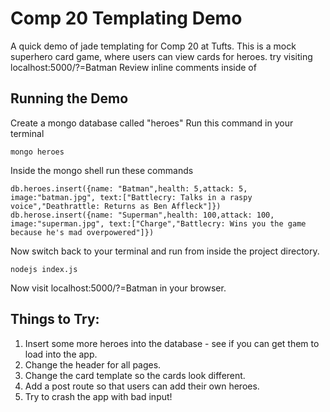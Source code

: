 # Comp 20 Templating Demo
A quick demo of jade templating for Comp 20 at Tufts. This is a mock superhero card game, where users can view cards for heroes.
try visiting localhost:5000/?=Batman
Review inline comments inside of

## Running the Demo
Create a mongo database called "heroes"
Run this command in your terminal

```
mongo heroes
```

Inside the mongo shell run these commands

```
db.heroes.insert({name: "Batman",health: 5,attack: 5, image:"batman.jpg", text:["Battlecry: Talks in a raspy voice","Deathrattle: Returns as Ben Affleck"]})
db.herose.insert({name: "Superman",health: 100,attack: 100, image:"superman.jpg", text:["Charge","Battlecry: Wins you the game because he's mad overpowered"]})
```

Now switch back to your terminal and run from inside the project directory.

```
nodejs index.js
```

Now visit localhost:5000/?=Batman in your browser.


## Things to Try:
1. Insert some more heroes into the database - see if you can get them to load into the app.
2. Change the header for all pages.
3. Change the card template so the cards look different.
4. Add a post route so that users can add their own heroes.
5. Try to crash the app with bad input!  
